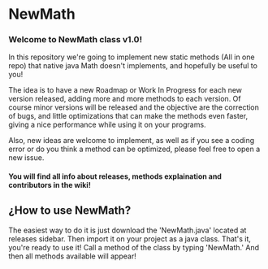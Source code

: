 # NewMath
<h3>Welcome to NewMath class v1.0!</h3>
<p>In this repository we're going to implement new static methods (All in one repo) that native java Math doesn't implements, and hopefully be useful to you!
<p>The idea is to have a new Roadmap or Work In Progress for each new version released, adding more and more methods to each version.
Of course minor versions will be released and the objective are the correction of bugs, and little optimizations that can make the methods even faster, giving a nice performance while using it on your programs.<br/>
<p>Also, new ideas are welcome to implement, as well as if you see a coding error or do you think a method can be optimized, please feel free to open a new issue.
  
  <h4>You will find all info about releases, methods explaination and contributors in the wiki!</h4>
  <h2>¿How to use NewMath?</h2>
  The easiest way to do it is just download the 'NewMath.java' located at releases sidebar. Then import it on your project as a java class. That's it, you're ready to use it! Call a method of the class by typing 'NewMath.' And then all methods available will appear!
